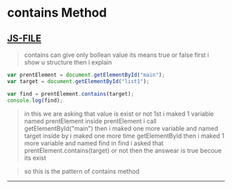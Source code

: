 # contains Method
## [JS-FILE](/js/77-contains-method.js)
> contains can give only bollean value its means true or false first i show u structure then i explain

```javascript
var prentElement = document.getElementById("main");
var target = document.getElementById("list1");

var find = prentElement.contains(target);
console.log(find);
```
> in this we are asking that value is exist or not 1st i maked 1 variable named prentElement inside prentElement i call getElementById("main") then i maked one more variable and named target inside by i maked one more time getElementById then i maked 1 more variable and named find in find i asked that prentElement.contains(target) or not then the answear is true becoue its exist

> so this is the pattern of contains method
---